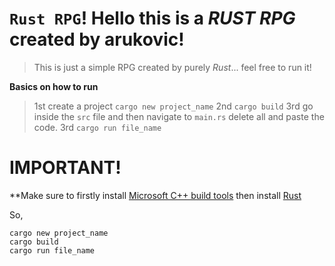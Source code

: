 # `Rust RPG`! Hello this is a *RUST RPG* created by arukovic! 

> This is just a simple RPG created by purely *Rust*... feel free to run it!

**Basics on how to run**
> 1st create a project `cargo new project_name`
> 2nd `cargo build`
> 3rd go inside the `src` file and then navigate to `main.rs` delete all and paste the code.
> 3rd `cargo run file_name`

# IMPORTANT!
**Make sure to firstly install [Microsoft C++ build tools](https://docs.microsoft.com/en-us/windows/dev-environment/rust/setup) then install [Rust](https://www.rust-lang.org/tools/install)

So,
```
cargo new project_name
cargo build
cargo run file_name
```
